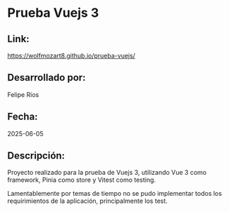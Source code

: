 # Prueba Vuejs 3

## Link:

https://wolfmozart8.github.io/prueba-vuejs/

## Desarrollado por: 

Felipe Ríos

## Fecha: 

2025-06-05

## Descripción: 

Proyecto realizado para la prueba de Vuejs 3, utilizando Vue 3 como framework, Pinia como store y Vitest como testing.

Lamentablemente por temas de tiempo no se pudo implementar todos los requirimientos de la aplicación, principalmente los test.